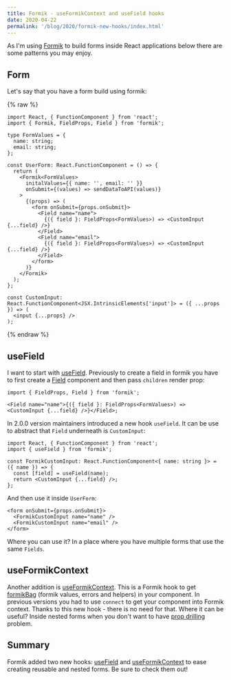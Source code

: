 ```yaml
---
title: Formik - useFormikContext and useField hooks
date: 2020-04-22
permalink: '/blog/2020/formik-new-hooks/index.html'
---
```


As I'm using [Formik](https://jaredpalmer.com/formik/) to build forms inside React applications below
there are some patterns you may enjoy.

## Form

Let's say that you have a form build using formik:

{% raw %}

```tsx
import React, { FunctionComponent } from 'react';
import { Formik, FieldProps, Field } from 'formik';

type FormValues = {
  name: string;
  email: string;
};

const UserForm: React.FunctionComponent = () => {
  return (
    <Formik<FormValues>
      initalValues={{ name: '', email: '' }}
      onSubmit={(values) => sendDataToAPI(values)}
    >
      {(props) => (
        <form onSubmit={props.onSubmit}>
          <Field name="name">
            {({ field }: FieldProps<FormValues>) => <CustomInput {...field} />}
          </Field>
          <Field name="email">
            {({ field }: FieldProps<FormValues>) => <CustomInput {...field} />}
          </Field>
        </form>
      )}
    </Formik>
  );
};

const CustomInput: React.FunctionComponent<JSX.IntrinsicElements['input']> = ({ ...props }) => (
  <input {...props} />
);
```

{% endraw %}

## useField

I want to start with [useField](https://jaredpalmer.com/formik/docs/api/useField). Previously to create a field in formik you have to
first create a [Field](https://jaredpalmer.com/formik/docs/api/field) component and then pass `children` render prop:

```tsx
import { FieldProps, Field } from 'formik';

<Field name="name">{({ field }: FieldProps<FormValues>) => <CustomInput {...field} />}</Field>;
```

In 2.0.0 version maintainers introduced a new hook `useField`. It can be use to abstract that `Field`
underneath is `CustomInput`:

```tsx
import React, { FunctionComponent } from 'react';
import { useField } from 'formik';

const FormikCustomInput: React.FunctionComponent<{ name: string }> = ({ name }) => {
  const [field] = useField(name);
  return <CustomInput {...field} />;
};
```

And then use it inside `UserForm`:

```tsx
<form onSubmit={props.onSubmit}>
  <FormikCustomInput name="name" />
  <FormikCustomInput name="email" />
</form>
```

Where you can use it? In a place where you have multiple forms that use the same `Fields`.

## useFormikContext

Another addition is [useFormikContext](https://jaredpalmer.com/formik/docs/api/useFormikContext).
This is a Formik hook to get [formikBag](https://jaredpalmer.com/formik/docs/api/withFormik#the-formikbag)
(formik values, errors and helpers) in your component. In previous versions you had to use `connect` to get your component into Formik
context. Thanks to this new hook - there is no need for that. Where it can be useful? Inside nested
forms when you don't want to have [prop drilling](https://kentcdodds.com/blog/prop-drilling/) problem.

## Summary

Formik added two new hooks: [useField](https://jaredpalmer.com/formik/docs/api/useField) and [useFormikContext](https://jaredpalmer.com/formik/docs/api/useFormikContext)
to ease creating reusable and nested forms. Be sure to check them out!
